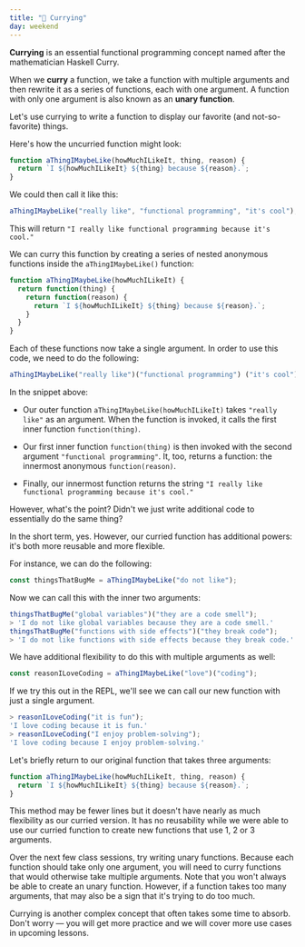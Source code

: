 ```yaml
---
title: "📓 Currying"
day: weekend
---
```


**Currying** is an essential functional programming concept named after the mathematician Haskell Curry.

When we **curry** a function, we take a function with multiple arguments and then rewrite it as a series of functions, each with one argument. A function with only one argument is also known as an **unary function**.

Let's use currying to write a function to display our favorite (and not-so-favorite) things.

Here's how the uncurried function might look:

```js
function aThingIMaybeLike(howMuchILikeIt, thing, reason) {
  return `I ${howMuchILikeIt} ${thing} because ${reason}.`;
}
```

We could then call it like this:

```js
aThingIMaybeLike("really like", "functional programming", "it's cool");
```

This will return `"I really like functional programming because it's cool."`

We can curry this function by creating a series of nested anonymous functions inside the `aThingIMaybeLike()` function:

```js
function aThingIMaybeLike(howMuchILikeIt) {
  return function(thing) {
    return function(reason) {
      return `I ${howMuchILikeIt} ${thing} because ${reason}.`;
    }
  }
}
```

Each of these functions now take a single argument. In order to use this code, we need to do the following:

```js
aThingIMaybeLike("really like")("functional programming") ("it's cool")
```

In the snippet above:

* Our outer function `aThingIMaybeLike(howMuchILikeIt)` takes `"really like"` as an argument. When the function is invoked, it calls the first inner function `function(thing)`.
* Our first inner function `function(thing)` is then invoked with the second argument `"functional programming"`. It, too, returns a function: the innermost anonymous `function(reason)`.

* Finally, our innermost function returns the string `"I really like functional programming because it's cool."`

However, what's the point? Didn't we just write additional code to essentially do the same thing?

In the short term, yes. However, our curried function has additional powers: it's both more reusable and more flexible.

For instance, we can do the following:

```js
const thingsThatBugMe = aThingIMaybeLike("do not like");
```

Now we can call this with the inner two arguments:

```javascript
thingsThatBugMe("global variables")("they are a code smell");
> 'I do not like global variables because they are a code smell.'
thingsThatBugMe("functions with side effects")("they break code");
> 'I do not like functions with side effects because they break code.'
```

We have additional flexibility to do this with multiple arguments as well:

```js
const reasonILoveCoding = aThingIMaybeLike("love")("coding");
```

If we try this out in the REPL, we'll see we can call our new function with just a single argument.

```javascript
> reasonILoveCoding("it is fun");
'I love coding because it is fun.'
> reasonILoveCoding("I enjoy problem-solving");
'I love coding because I enjoy problem-solving.'
```

Let's briefly return to our original function that takes three arguments:

```js
function aThingIMaybeLike(howMuchILikeIt, thing, reason) {
  return `I ${howMuchILikeIt} ${thing} because ${reason}.`;
}
```

This method may be fewer lines but it doesn't have nearly as much flexibility as our curried version. It has no reusability while we were able to use our curried function to create new functions that use 1, 2 or 3 arguments.

Over the next few class sessions, try writing unary functions. Because each function should take only one argument, you will need to curry functions that would otherwise take multiple arguments. Note that you won't always be able to create an unary function. However, if a function takes too many arguments, that may also be a sign that it's trying to do too much.

Currying is another complex concept that often takes some time to absorb. Don't worry — you will get more practice and we will cover more use cases in upcoming lessons.
